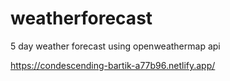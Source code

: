 # weatherforecast

5 day weather forecast using openweathermap api

https://condescending-bartik-a77b96.netlify.app/
